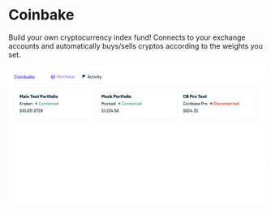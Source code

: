 # Coinbake
Build your own cryptocurrency index fund! Connects to your exchange accounts and automatically buys/sells cryptos according to the weights you set.

![Portfolios Page](/preview_images/portfolios.png?raw=true "Portfolios Page")